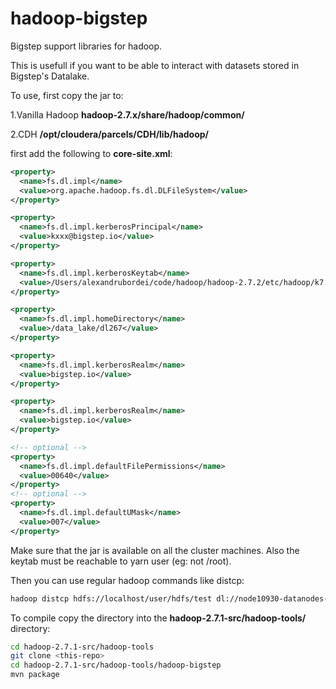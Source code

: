 # hadoop-bigstep
Bigstep support libraries for hadoop.

This is usefull if you want to be able to interact with datasets stored in Bigstep's Datalake. 

To use, first copy the jar to:

1.Vanilla Hadoop  **hadoop-2.7.x/share/hadoop/common/**

2.CDH  **/opt/cloudera/parcels/CDH/lib/hadoop/**

first add the following to **core-site.xml**:

```xml
<property>
  <name>fs.dl.impl</name>
  <value>org.apache.hadoop.fs.dl.DLFileSystem</value>
</property>

<property>
  <name>fs.dl.impl.kerberosPrincipal</name>
  <value>kxxx@bigstep.io</value>
</property>

<property>
  <name>fs.dl.impl.kerberosKeytab</name>
  <value>/Users/alexandrubordei/code/hadoop/hadoop-2.7.2/etc/hadoop/k7.keytab</value>
</property>

<property>
  <name>fs.dl.impl.homeDirectory</name>
  <value>/data_lake/dl267</value>
</property>

<property>
  <name>fs.dl.impl.kerberosRealm</name>
  <value>bigstep.io</value>
</property>

<property>
  <name>fs.dl.impl.kerberosRealm</name>
  <value>bigstep.io</value>
</property>

<!-- optional -->
<property>
  <name>fs.dl.impl.defaultFilePermissions</name>
  <value>00640</value>
</property>
<!-- optional -->
<property>
  <name>fs.dl.impl.defaultUMask</name>
  <value>007</value>
</property>
```

Make sure that the jar is available on all the cluster machines. Also the keytab must be reachable to yarn user (eg: not /root).

Then you can use regular hadoop commands like distcp:
```bash
hadoop distcp hdfs://localhost/user/hdfs/test dl://node10930-datanodes-data-lake01-uk-reading.bigstep.io:14000/data_lake/dlzzz
```

To compile copy the directory into the **hadoop-2.7.1-src/hadoop-tools/** directory:
```bash
cd hadoop-2.7.1-src/hadoop-tools
git clone <this-repo>
cd hadoop-2.7.1-src/hadoop-tools/hadoop-bigstep
mvn package
```
